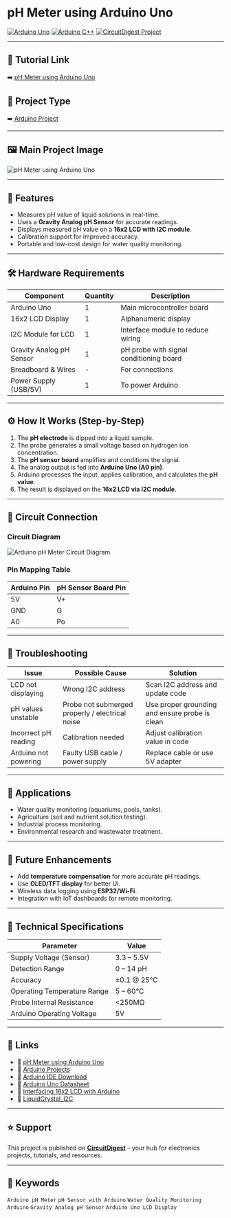 # pH Meter using Arduino Uno  

[![Arduino Uno](https://img.shields.io/badge/Board-Arduino%20Uno-blue?logo=arduino)](https://store.arduino.cc/products/arduino-uno-rev3) 
[![Arduino C++](https://img.shields.io/badge/Language-Arduino%20C++-brightgreen?logo=c%2B%2B)](https://www.arduino.cc/reference/en/) 
[![CircuitDigest Project](https://img.shields.io/badge/Project-CircuitDigest-red)](https://circuitdigest.com)  

---

## 🔗 Tutorial Link  
➡️ [pH Meter using Arduino Uno](https://circuitdigest.com/microcontroller-projects/arduino-ph-meter)  

## 📂 Project Type  
➡️ [Arduino Project](https://circuitdigest.com/arduino-projects)  

---

## 🖼️ Main Project Image  
![pH Meter using Arduino Uno](https://circuitdigest.com/sites/default/files/projectimage_mic/pH-Meter-using-Arduino-UNO.jpg)  

---

## 🚀 Features  
- Measures pH value of liquid solutions in real-time.  
- Uses a **Gravity Analog pH Sensor** for accurate readings.  
- Displays measured pH value on a **16x2 LCD with I2C module**.  
- Calibration support for improved accuracy.  
- Portable and low-cost design for water quality monitoring.  

---

## 🛠️ Hardware Requirements  

| Component               | Quantity | Description |
|--------------------------|----------|-------------|
| Arduino Uno              | 1        | Main microcontroller board |
| 16x2 LCD Display         | 1        | Alphanumeric display |
| I2C Module for LCD       | 1        | Interface module to reduce wiring |
| Gravity Analog pH Sensor | 1        | pH probe with signal conditioning board |
| Breadboard & Wires       | -        | For connections |
| Power Supply (USB/5V)    | 1        | To power Arduino |

---

## ⚙️ How It Works (Step-by-Step)  
1. The **pH electrode** is dipped into a liquid sample.  
2. The probe generates a small voltage based on hydrogen ion concentration.  
3. The **pH sensor board** amplifies and conditions the signal.  
4. The analog output is fed into **Arduino Uno (A0 pin)**.  
5. Arduino processes the input, applies calibration, and calculates the **pH value**.  
6. The result is displayed on the **16x2 LCD via I2C module**.  

---

## 🔌 Circuit Connection  

### Circuit Diagram  
![Arduino pH Meter Circuit Diagram](https://circuitdigest.com/sites/default/files/circuitdiagram_mic/Arduino-pH-Meter-Circuit-Diagram.png)  

### Pin Mapping Table  

| Arduino Pin | pH Sensor Board Pin |
|-------------|----------------------|
| 5V          | V+                   |
| GND         | G                    |
| A0          | Po                   |

---

## 🧠 Troubleshooting  

| Issue                        | Possible Cause | Solution |
|-------------------------------|----------------|----------|
| LCD not displaying            | Wrong I2C address | Scan I2C address and update code |
| pH values unstable            | Probe not submerged properly / electrical noise | Use proper grounding and ensure probe is clean |
| Incorrect pH reading          | Calibration needed | Adjust calibration value in code |
| Arduino not powering          | Faulty USB cable / power supply | Replace cable or use 5V adapter |

---

## 📱 Applications  
- Water quality monitoring (aquariums, pools, tanks).  
- Agriculture (soil and nutrient solution testing).  
- Industrial process monitoring.  
- Environmental research and wastewater treatment.  

---

## 🔮 Future Enhancements  
- Add **temperature compensation** for more accurate pH readings.  
- Use **OLED/TFT display** for better UI.  
- Wireless data logging using **ESP32/Wi-Fi**.  
- Integration with IoT dashboards for remote monitoring.  

---

## 🧪 Technical Specifications  

| Parameter                  | Value |
|-----------------------------|-------|
| Supply Voltage (Sensor)     | 3.3 – 5.5V |
| Detection Range             | 0 – 14 pH |
| Accuracy                    | ±0.1 @ 25°C |
| Operating Temperature Range | 5 – 60°C |
| Probe Internal Resistance   | <250MΩ |
| Arduino Operating Voltage   | 5V |

---

## 🔗 Links  
- 📘 [pH Meter using Arduino Uno](https://circuitdigest.com/microcontroller-projects/arduino-ph-meter)  
- 📘 [Arduino Projects](https://circuitdigest.com/arduino-projects)  
- 📘 [Arduino IDE Download](https://www.arduino.cc/en/software)  
- 📘 [Arduino Uno Datasheet](https://docs.arduino.cc/resources/datasheets/A000066-datasheet.pdf)  
- 📘 [Interfacing 16x2 LCD with Arduino](https://circuitdigest.com/microcontroller-projects/interfacing-16x2-lcd-with-arduino)  
- 📘 [LiquidCrystal_I2C](https://github.com/johnrickman/LiquidCrystal_I2C)  

---

## ⭐ Support  
This project is published on **[CircuitDigest](https://circuitdigest.com)** – your hub for electronics projects, tutorials, and resources.  

---

## 🔖 Keywords  
`Arduino pH Meter` `pH Sensor with Arduino` `Water Quality Monitoring Arduino` `Gravity Analog pH Sensor` `Arduino Uno LCD Display`  
